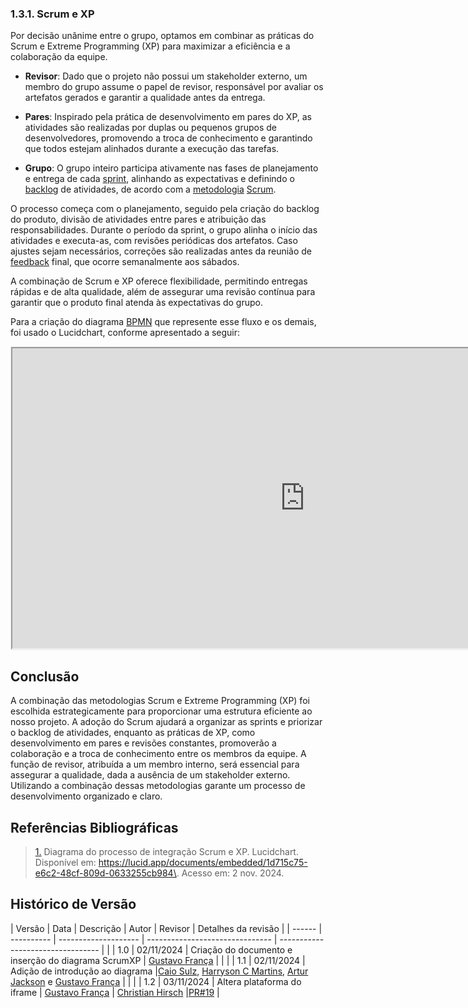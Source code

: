 ### 1.3.1. Scrum e XP

Por decisão unânime entre o grupo, optamos em combinar as práticas do Scrum e Extreme Programming (XP) para maximizar a eficiência e a colaboração da equipe.

- **Revisor**: Dado que o projeto não possui um stakeholder externo, um membro do grupo assume o papel de revisor, responsável por avaliar os artefatos gerados e garantir a qualidade antes da entrega.

- **Pares**: Inspirado pela prática de desenvolvimento em pares do XP, as atividades são realizadas por duplas ou pequenos grupos de desenvolvedores, promovendo a troca de conhecimento e garantindo que todos estejam alinhados durante a execução das tarefas.

- **Grupo**: O grupo inteiro participa ativamente nas fases de planejamento e entrega de cada [sprint](https://unbarqdsw2024-2.github.io/2024.2_G4_Esporte_Entrega_01/#/Artefatos/Glossario), alinhando as expectativas e definindo o [backlog](https://unbarqdsw2024-2.github.io/2024.2_G4_Esporte_Entrega_01/#/Artefatos/Glossario) de atividades, de acordo com a [metodologia](https://unbarqdsw2024-2.github.io/2024.2_G4_Esporte_Entrega_01/#/Artefatos/Glossario) [Scrum](https://unbarqdsw2024-2.github.io/2024.2_G4_Esporte_Entrega_01/#/Artefatos/Glossario).

O processo começa com o planejamento, seguido pela criação do backlog do produto, divisão de atividades entre pares e atribuição das responsabilidades. Durante o período da sprint, o grupo alinha o início das atividades e executa-as, com revisões periódicas dos artefatos. Caso ajustes sejam necessários, correções são realizadas antes da reunião de [feedback](https://unbarqdsw2024-2.github.io/2024.2_G4_Esporte_Entrega_01/#/Artefatos/Glossario) final, que ocorre semanalmente aos sábados.

A combinação de Scrum e XP oferece flexibilidade, permitindo entregas rápidas e de alta qualidade, além de assegurar uma revisão contínua para garantir que o produto final atenda às expectativas do grupo.

Para a criação do diagrama [BPMN](https://unbarqdsw2024-2.github.io/2024.2_G4_Esporte_Entrega_01/#/Artefatos/Glossario) que represente esse fluxo e os demais, foi usado o Lucidchart, conforme apresentado a seguir: 

<div style="min-width: 935px; min-height: 480px; background-color: #f4f4f4; border: 1px solid #efefef">
  <iframe src="https://app.mural.co/embed/cd2d0734-87be-43df-8bdc-97176dfea4c3"
          width="100%"
          height="480px"
          sandbox="allow-same-origin allow-scripts allow-modals allow-popups allow-popups-to-escape-sandbox">
  </iframe>
</div>

## Conclusão

A combinação das metodologias Scrum e Extreme Programming (XP) foi escolhida estrategicamente para proporcionar uma estrutura eficiente ao nosso projeto. 
A adoção do Scrum ajudará a organizar as sprints e priorizar o backlog de atividades, enquanto as práticas de XP, como desenvolvimento em pares e revisões constantes, promoverão a colaboração e a troca de conhecimento entre os membros da equipe. A função de revisor, atribuída a um membro interno, será essencial para assegurar a qualidade, dada a ausência de um stakeholder externo. Utilizando a combinação dessas metodologias garante um processo de desenvolvimento organizado e claro.


## <a>Referências Bibliográficas</a>

> <a id="REF1" href="#anchor_1">1.</a> Diagrama do processo de integração Scrum e XP. Lucidchart. Disponível em: <https://lucid.app/documents/embedded/1d715c75-e6c2-48cf-809d-0633255cb984\>. Acesso em: 2 nov. 2024.

## Histórico de Versão

| Versão | Data       | Descrição            | Autor                   | Revisor            |  Detalhes da revisão |
| ------ | ---------- | -------------------- | ------------------------------- | --------------------------------- | |
| 1.0    | 02/11/2024 | Criação do documento e inserção do diagrama ScrumXP | [Gustavo França](https://github.com/gustavofbs) | | |
| 1.1    | 02/11/2024 | Adição de introdução ao diagrama |[Caio Sulz](https://github.com/CaioSulz), [Harryson C Martins](https://github.com/harry-cmartin), [Artur Jackson](https://github.com/artur-jack) e [Gustavo França](https://github.com/gustavofbs) | | |
| 1.2    | 03/11/2024 | Altera plataforma do iframe | [Gustavo França](https://github.com/gutavofbs) | [Christian Hirsch](https://github.com/crstyhs) |[PR#19](https://github.com/UnBArqDsw2024-2/2024.2_G4_Esporte_Entrega_01/pull/19) | 




